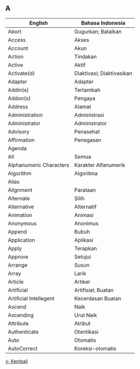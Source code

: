 ## A

| English | Bahasa Indonesia |
|-|-|
| Abort | Gugurkan; Batalkan |
| Access | Akses |
| Account | Akun |
| Action | Tindakan |
| Active | Aktif |
| Activate(d) | Diaktivasi; Diaktivasikan |
| Adapter | Adapter |
| Addin(s) | Tertambah |
| Addon(s) | Pengaya |
| Address | Alamat |
| Administration | Administrasi |
| Administrator | Administrator |
| Advisory | Penasehat |
| Affirmation | Penegasan |
| Agenda | |
| All | Semua |
| Alphanumeric Characters | Karakter Alfanumerik |
| Algorithm | Algoritma |
| Alias | |
| Alignment | Parataan |
| Alternate | Silih |
| Alternative | Alternatif |
| Animation | Animasi |
| Anonymous | Anonimus |
| Append | Bubuh |
| Application | Aplikasi |
| Apply | Terapkan |
| Approve | Setujui |
| Arrange | Susun |
| Array | Larik |
| Article | Artikel |
| Artificial | Artifisial; Buatan |
| Artificial Intellegent | Kecerdasan Buatan |
| Ascend | Naik |
| Ascending | Urut Naik |
| Attribute | Atribut |
| Authenticate | Otentikasi |
| Auto | Otomatis |
| AutoCorrect | Koreksi-otomatis |

[&larr; Kembali](../)
